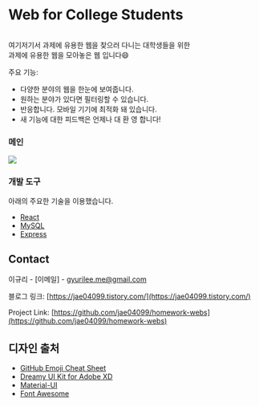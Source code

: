 ﻿# Web for College Students
![]()

<!-- [![Product Name Screen Shot][product-screenshot]](https://example.com) -->

여기저기서 과제에 유용한 웹을 찾으러 다니는 대학생들을 위한<br/>과제에 유용한 웹을 모아놓은 웹 입니다:smile:

주요 기능:
* 다양한 분야의 웹을 한눈에 보여줍니다.
* 원하는 분야가 있다면 필터링할 수 있습니다.
* 반응합니다. 모바일 기기에 최적화 돼 있습니다.
* 새 기능에 대한 피드백은 언제나 대 환 영 합니다!

### 메인
![](color-picker-main.jpg)



### 개발 도구

아래의 주요한 기술을 이용했습니다.
* [React](https://ko.reactjs.org/)
* [MySQL](https://www.mysql.com/)
* [Express](https://expressjs.com/ko/)


<!-- CONTACT -->
## Contact

이규리 - [이메일] - gyurilee.me@gmail.com

블로그 링크: [https://jae04099.tistory.com/](https://jae04099.tistory.com/)

Project Link: [https://github.com/jae04099/homework-webs](https://github.com/jae04099/homework-webs)



<!-- ACKNOWLEDGEMENTS -->
## 디자인 출처
* [GitHub Emoji Cheat Sheet](https://www.webpagefx.com/tools/emoji-cheat-sheet)
* [Dreamy UI Kit for Adobe XD](https://www.behance.net/gallery/37143047/Dreamy-UI-Kit-for-Adobe-XD)
* [Material-UI](https://material-ui.com/getting-started/installation/)
* [Font Awesome](https://fontawesome.com)





<!-- MARKDOWN LINKS & IMAGES -->
<!-- https://www.markdownguide.org/basic-syntax/#reference-style-links -->
<!-- [contributors-shield]: https://img.shields.io/github/contributors/othneildrew/Best-README-Template.svg?style=for-the-badge
[contributors-url]: https://github.com/othneildrew/Best-README-Template/graphs/contributors
[forks-shield]: https://img.shields.io/github/forks/othneildrew/Best-README-Template.svg?style=for-the-badge
[forks-url]: https://github.com/othneildrew/Best-README-Template/network/members
[stars-shield]: https://img.shields.io/github/stars/othneildrew/Best-README-Template.svg?style=for-the-badge
[stars-url]: https://github.com/othneildrew/Best-README-Template/stargazers
[issues-shield]: https://img.shields.io/github/issues/othneildrew/Best-README-Template.svg?style=for-the-badge
[issues-url]: https://github.com/othneildrew/Best-README-Template/issues
[license-shield]: https://img.shields.io/github/license/othneildrew/Best-README-Template.svg?style=for-the-badge
[license-url]: https://github.com/othneildrew/Best-README-Template/blob/master/LICENSE.txt
[linkedin-shield]: https://img.shields.io/badge/-LinkedIn-black.svg?style=for-the-badge&logo=linkedin&colorB=555
[linkedin-url]: https://linkedin.com/in/othneildrew
[product-screenshot]: images/screenshot.png -->
